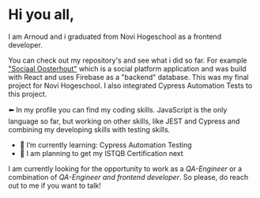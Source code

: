 # Hi you all,
I am Arnoud and i graduated from Novi Hogeschool as a frontend developer.

You can check out my repository's and see what i did so far. For example ["Sociaal Oosterhout"](https://github.com/abouman76/Eind-Project-Arnoud-Bouman.git) which is a social platform application and was build with React and uses Firebase as a "backend" database. This was my final project for Novi Hogeschool. I also integrated Cypress Automation Tests to this project.

:arrow_left:  In my profile you can find my coding skills. JavaScript is the only language so far, but working on other skills, like JEST and Cypress and combining my developing skills with testing skills.

- 🌱  I’m currently learning: Cypress Automation Testing
- 📜  I am planning to get my ISTQB Certification next

I am currently looking for the opportunity to work as a _QA-Engineer_ or a combination of _QA-Engineer and frontend developer_. So please, do reach out to me if you want to talk!

<!--
**abouman76/abouman76** is a ✨ _special_ ✨ repository because its `README.md` (this file) appears on your GitHub profile.

Here are some ideas to get you started:

- 🔭 I’m currently working on ...
- 🌱 I’m currently learning ...
- 👯 I’m looking to collaborate on ...
- 🤔 I’m looking for help with ...
- 💬 Ask me about ...
- 📫 How to reach me: ...
- 😄 Pronouns: ...
- ⚡ Fun fact: ...
-->
